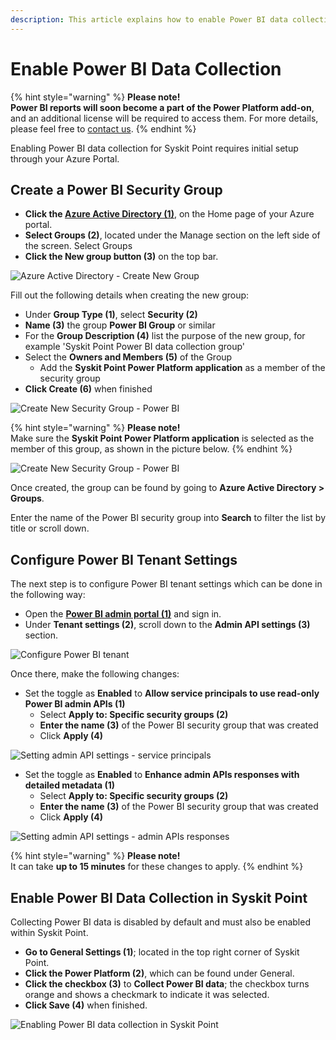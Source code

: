 ```yaml
---
description: This article explains how to enable Power BI data collection for Syskit Point.
---
```


# Enable Power BI Data Collection

{% hint style="warning" %}
**Please note!** \
**Power BI reports will soon become a part of the Power Platform add-on**, and an additional license will be required to access them. 
For more details, please feel free to [contact us](https://www.syskit.com/contact-us/).
{% endhint %}

Enabling Power BI data collection for Syskit Point requires initial setup through your Azure Portal. 

## Create a Power BI Security Group 

 * **Click the [Azure Active Directory (1)](https://portal.azure.com/#view/Microsoft_AAD_IAM/ActiveDirectoryMenuBlade/~/Overview)**, on the Home page of your Azure portal. 
 * **Select Groups (2)**, located under the Manage section on the left side of the screen. Select Groups
 * **Click the New group button (3)** on the top bar. 
 
![Azure Active Directory - Create New Group](../.gitbook/assets/enable-powerbi-data-collection-aad-newgroup.png)

Fill out the following details when creating the new group:

 * Under **Group Type (1)**, select **Security (2)**
 * **Name (3)** the group **Power BI Group** or similar
 * For the **Group Description (4)** list the purpose of the new group, for example 'Syskit Point Power BI data collection group'
 * Select the **Owners and Members (5)** of the Group
   * Add the **Syskit Point Power Platform application** as a member of the security group
 * **Click Create (6)** when finished

![Create New Security Group - Power BI](../.gitbook/assets/enable-powerBI-data-collection-create-newgroup.png)

{% hint style="warning" %}
**Please note!**  
Make sure the **Syskit Point Power Platform application** is selected as the member of this group, as shown in the picture below. {% endhint %}

![Create New Security Group - Power BI](../.gitbook/assets/enable-powerBI-data-collection-power-platform.png)

Once created, the group can be found by going to **Azure Active Directory > Groups**.

Enter the name of the Power BI security group into **Search** to filter the list by title or scroll down. 

## Configure Power BI Tenant Settings

The next step is to configure Power BI tenant settings which can be done in the following way:

 * Open the **[Power BI admin portal (1)](https://app.powerbi.com/admin-portal/tenantSettings?language=en-US)** and sign in.
 * Under **Tenant settings (2)**, scroll down to the **Admin API settings (3)** section. 
 
 ![Configure Power BI tenant](../.gitbook/assets/enable-powerBI-data-collection-powerbi-admin-portal.png)
 
 Once there, make the following changes:
   * Set the toggle as **Enabled** to **Allow service principals to use read-only Power BI admin APIs (1)**
     * Select **Apply to: Specific security groups (2)**
     * **Enter the name (3)** of the Power BI security group that was created
     * Click **Apply (4)**
 
 ![Setting admin API settings - service principals](../.gitbook/assets/enable-powerbi-data-collection-api-settings.png)

   * Set the toggle as **Enabled** to **Enhance admin APIs responses with detailed metadata (1)**
     * Select **Apply to: Specific security groups (2)**
     * **Enter the name (3)** of the Power BI security group that was created
     * Click **Apply (4)**

 ![Setting admin API settings - admin APIs responses](../.gitbook/assets/enable-powerbi-data-collection-api-settings-enhance.png)



{% hint style="warning" %}
**Please note!**  
It can take **up to 15 minutes** for these changes to apply. {% endhint %}


## Enable Power BI Data Collection in Syskit Point

Collecting Power BI data is disabled by default and must also be enabled within Syskit Point.  

  * **Go to General Settings (1)**; located in the top right corner of Syskit Point. 
  * **Click the Power Platform (2)**, which can be found under General.
  * **Click the checkbox (3)** to **Collect Power BI data**; the checkbox turns orange and shows a checkmark to indicate it was selected. 
  * **Click Save (4)** when finished. 

 ![Enabling Power BI data collection in Syskit Point](../.gitbook/assets/enable-powerbi-data-collection-syskit-point-enable.png)